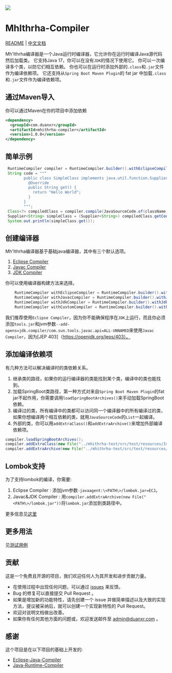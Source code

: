 ![](mhithrha.png)

# MhIthrha-Compiler

[README](README.md) | [中文文档](README_zh.md)

Mh'Ithrha编译器是一个Java运行时编译器，它允许你在运行时编译Java源代码然后加载类。
它支持Java 17，你可以在没有`JDK`的情况下使用它。
你可以一次编译多个类，以防它们相互依赖。
你也可以在运行时添加外部的`.class`和`.jar`文件作为编译依赖项。
它还支持从`Spring Boot Maven Plugin`的 fat jar 中加载`.class`和`.jar`文件作为编译依赖项。

## 通过Maven导入

你可以通过Maven在你的项目中添加依赖

```xml
<dependency>
  <groupId>com.duanxr</groupId>
  <artifactId>mhithrha-compiler</artifactId>
  <version>1.0.0</version>
</dependency>
```


## 简单示例
```java
 RuntimeCompiler compiler = RuntimeCompiler.builder().withEclipseCompiler();
 String code = """
        public class SimpleClass implements java.util.function.Supplier<String>{
          @Override
          public String get() {
            return "Hello World";
          }
        }
        """;
 Class<?> compiledClass = compiler.compile(JavaSourceCode.of(className, code));
 Supplier<String> simpleClass = (Supplier<String>) compiledClass.getConstructor().newInstance();
 System.out.println(simpleClass.get());
```

## 创建编译器

Mh'Ithrha编译器基于基础java编译器，其中有三个默认选项。

1. [Eclipse Compiler](https://wiki.eclipse.org/JDT_Core_Programmer_Guide/ECJ)
2. [Javac Compiler](https://docs.oracle.com/javase/7/docs/technotes/tools/windows/javac.html)
3. [JDK Compiler](https://en.wikipedia.org/wiki/Java_Development_Kit)

你可以使用编译器构建方法来选择。

```java
    RuntimeCompiler withEclipseCompiler = RuntimeCompiler.builder().withEclipseCompiler();
    RuntimeCompiler withJavacCompiler = RuntimeCompiler.builder().withJavacCompiler();
    RuntimeCompiler withJdkCompiler = RuntimeCompiler.builder().withJdkCompiler();
    RuntimeCompiler withCustomCompiler = RuntimeCompiler.builder().withCustomCompiler(YourCompiler);
```

我们推荐使用``Eclipse Compiler``，因为你不能确保程序在``JDK``上运行，而且你必须添加``tools.jar``和jvm参数``--add-opens=jdk.compiler/com.sun.tools.javac.api=ALL-UNNAMED``来使用``Javac Compiler``，因为[JEP 403]（https://openjdk.org/jeps/403）。

## 添加编译依赖项
有几种方法可以解决编译时的类依赖关系。
1. 继承类的路径，如果你的运行编译器的类能找到某个类，编译中的类也能找到。
2. 加载SpringBoot类路径，第一种方式对来自`Spring Boot Maven Plugin`的fat jar不起作用，你需要调用`loadSpringBootArchives()`来手动加载SpringBoot依赖。
3. 编译过的类，所有编译中的类都可以访问同一个编译器中的所有编译过的类，如果你想编译两个相互依赖的类，就用`JavaSourceCode`的``List``一起编译。
4. 外部的类，你可以用``addExtraClass()``和``addExtraArchive()``来增加外部编译依赖项。

```java
compiler.loadSpringBootArchives();
compiler.addExtraClass(new File("../mhithrha-test/src/test/resources/ImportClass.class"));
compiler.addExtraArchive(new File("../mhithrha-test/src/test/resources/lombok-1.18.24.jar"));
```
## Lombok支持

为了支持lombok的编译，你需要:
1. Eclipse Compiler :  添加jvm参数``-javaagent:\<PATH\>/lombok.jar=ECJ``。
2. Javac&JDK Compiler : 用``compiler.addExtraArchive(new File("<PATH\>/lombok.jar"))``将``lombok.jar``添加到类路径中。

更多信息见[这里](https://projectlombok.org/setup/)


## 更多用法

见[测试用例](mhithrha-test\src\test\java\com\duanxr\mhithrha\test)

## 贡献

这是一个免费且开源的项目，我们欢迎任何人为其开发和进步贡献力量。

* 在使用过程中出现任何问题，可以通过 [issues](https://github.com/duanxr/MhIthrha-Compiler/issues) 来反馈。
* Bug 的修复可以直接提交 Pull Request 。
* 如果是增加新的功能特性，请先创建一个 issue 并做简单描述以及大致的实现方法，提议被采纳后，就可以创建一个实现新特性的 Pull Request。
* 欢迎对说明文档做出改善。
* 如果你有任何其他方面的问题或，欢迎发送邮件至 admin@duanxr.com 。


## 感谢
这个项目是在以下项目的基础上开发的:
- [Eclipse-Java-Compiler](https://www.eclipsecon.org/session-tags/eclipse-java-compiler-ecj)
- [Java-Runtime-Compiler](https://github.com/OpenHFT/Java-Runtime-Compiler)
